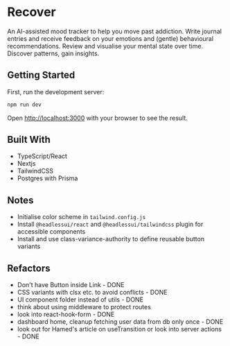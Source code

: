 # Recover

An AI-assisted mood tracker to help you move past addiction. Write journal entries and receive feedback on your emotions and (gentle) behavioural recommendations. Review and visualise your mental state over time. Discover patterns, gain insights.

## Getting Started

First, run the development server:

```bash
npm run dev
```

Open [http://localhost:3000](http://localhost:3000) with your browser to see the result.

## Built With

- TypeScript/React
- Nextjs
- TailwindCSS
- Postgres with Prisma

## Notes

- Initialise color scheme in `tailwind.config.js`
- Install `@headlessui/react` and `@headlessui/tailwindcss` plugin for accessible components
- Install and use class-variance-authority to define reusable button variants

## Refactors

- Don't have Button inside Link - DONE
- CSS variants with clsx etc. to avoid conflicts - DONE
- UI component folder instead of utils - DONE
- think about using middleware to protect routes
- look into react-hook-form - DONE
- dashboard home, cleanup fetching user data from db only once - DONE
- look out for Hamed's article on useTransition or look into server actions - DONE
